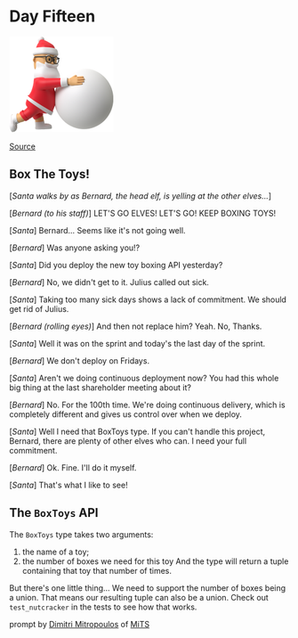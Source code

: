 # Day Fifteen

<img src="day-15.png" width="187" height="172" alt="Santa snowball">

[Source](https://typehero.dev/challenge/day-15)

## Box The Toys!

[_Santa walks by as Bernard, the head elf, is yelling at the other elves…_]

[_Bernard (to his staff)_] LET'S GO ELVES! LET'S GO! KEEP BOXING TOYS!

[_Santa_] Bernard… Seems like it's not going well.

[_Bernard_] Was anyone asking you!?

[_Santa_] Did you deploy the new toy boxing API yesterday?

[_Bernard_] No, we didn't get to it. Julius called out sick.

[_Santa_] Taking too many sick days shows a lack of commitment. We should get rid of Julius.

[_Bernard (rolling eyes)_] And then not replace him? Yeah. No, Thanks.

[_Santa_] Well it was on the sprint and today's the last day of the sprint.

[_Bernard_] We don't deploy on Fridays.

[_Santa_] Aren't we doing continuous deployment now? You had this whole big thing at the last shareholder meeting about it?

[_Bernard_] No. For the 100th time. We're doing continuous delivery, which is completely different and gives us control over when we deploy.

[_Santa_] Well I need that BoxToys type. If you can't handle this project, Bernard, there are plenty of other elves who can. I need your full commitment.

[_Bernard_] Ok. Fine. I'll do it myself.

[_Santa_] That's what I like to see!

## The `BoxToys` API

The `BoxToys` type takes two arguments:

1. the name of a toy;
2. the number of boxes we need for this toy
   And the type will return a tuple containing that toy that number of times.

But there's one little thing… We need to support the number of boxes being a union. That means our resulting tuple can also be a union. Check out `test_nutcracker` in the tests to see how that works.

prompt by [Dimitri Mitropoulos](https://github.com/dimitropoulos) of [MiTS](https://www.youtube.com/@MichiganTypeScript)
